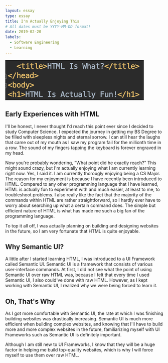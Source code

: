```yaml
---
layout: essay
type: essay
title: I'm Actually Enjoying This
# All dates must be YYYY-MM-DD format!
date: 2019-02-20
labels:
  - Software Engineering
  - Learning
---
```


<img class="ui huge middle image" src="../images/htmlisfun.jpg">

## Early Experiences with HTML
I'll be honest, I never thought I'd reach this point ever since I decided to study Computer Science. I expected the journey in getting my BS Degree to be filled with sleepless nights and eternal sorrow. I can still hear the laughs that came out of my mouth as I saw my program fail for the millionth time in a row. The sound of my fingers tapping the keyboard is forever engraved in my head. 

Now you're probably wondering, "What point did he exactly reach?" This might sound crazy, but I'm actually enjoying what I am currently learning right now. Yes, I said it. I am currently thorougly enjoying being a CS Major. The reason for my enjoyment is because I have recently been introduced to HTML. Compared to any other programming language that I have learned, HTML is actually fun to experiment with and much easier, at least to me, to troubleshoot problems. I also really like the fact that the majority of the commands within HTML are rather straightforward, so I hardly ever have to worry about searching up what a certain command does. The simple but efficient nature of HTML is what has made me such a big fan of the programming language.

To top it all off, I was actually planning on building and designing websites in the future, so I am very fortunate that HTML is quite enjoyable.

## Why Semantic UI?
A little after I started learning HTML, I was introduced to a UI Framework called Semantic UI. Semantic UI is a framework that consists of various user-interface commands. At first, I did not see what the point of using Semantic UI over raw HTML was, because I felt that every time I used Semantic UI, I also could've done with raw HTML. However, as I kept working with Semantic UI, I realized why we were being forced to learn it.

## Oh, That's Why
As I got more comfortable with Semantic UI, the rate at which I was finishing building websites was drastically increasing. Semantic UI is much more efficient when building complex websites, and knowing that I'll have to build more and more complex websites in the future, familiarizing myself with UI Frameworks such as Semantic UI is definitely important.

Although I am still new to UI Frameworks, I know that they will be a huge factor in helping me build top-quality websites, which is why I will force myself to use them over raw HTML.
